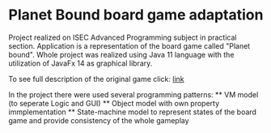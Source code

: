 # Planet Bound board game adaptation

Project realized on ISEC Advanced Programming subject in practical section. Application is a representation of the board game called "Planet bound". Whole project was realized using Java 11 language with the utilization of JavaFx 14 as graphical library. 

To see full description of the original game click: [link](https://boardgamegeek.com/boardgame/298332/planet-bound)

In the project there were used several programming patterns:
** VM model (to seperate Logic and GUI)
** Object model with own property immplementation
** State-machine model to represent states of the board game and provide consistency of the whole gameplay


